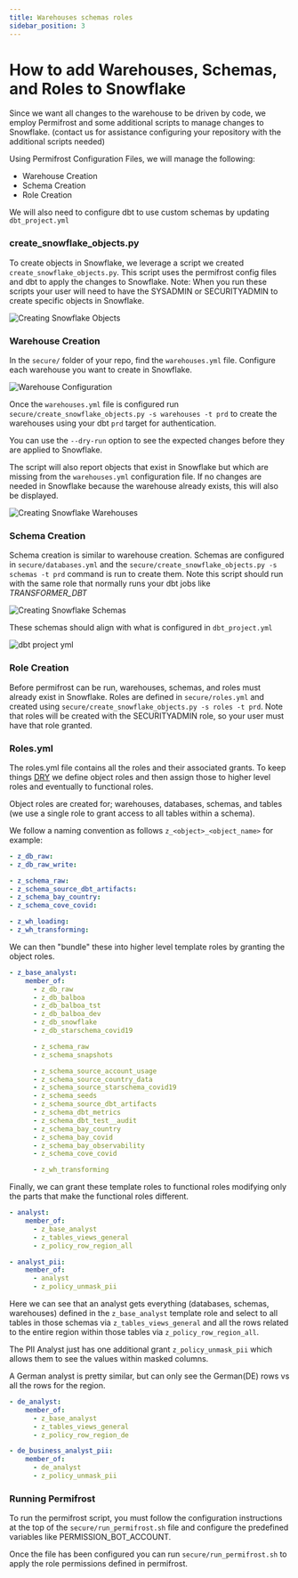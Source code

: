 ```yaml
---
title: Warehouses schemas roles
sidebar_position: 3
---
```


# How to add Warehouses, Schemas, and Roles to Snowflake

Since we want all changes to the warehouse to be driven by code, we employ Permifrost and some additional scripts to manage changes to Snowflake. (contact us for assistance configuring your repository with the additional scripts needed)

Using Permifrost Configuration Files, we will manage the following:

- Warehouse Creation
- Schema Creation
- Role Creation

We will also need to configure dbt to use custom schemas by updating `dbt_project.yml`

### create_snowflake_objects.py

To create objects in Snowflake, we leverage a script we created `create_snowflake_objects.py`. This script uses the permifrost config files and dbt to apply the changes to Snowflake. Note: When you run these scripts your user will need to have the SYSADMIN or SECURITYADMIN to create specific objects in Snowflake.

![Creating Snowflake Objects](assets/create_snowflake_objects.png)

### Warehouse Creation

In the `secure/` folder of your repo, find the `warehouses.yml` file. Configure each warehouse you want to create in Snowflake.

![Warehouse Configuration](assets/warehouses-config.png)

Once the `warehouses.yml` file is configured run `secure/create_snowflake_objects.py -s warehouses -t prd` to create the warehouses using your dbt `prd` target for authentication.

You can use the `--dry-run` option to see the expected changes before they are applied to Snowflake.

The script will also report objects that exist in Snowflake but which are missing from the `warehouses.yml` configuration file. If no changes are needed in Snowflake because the warehouse already exists, this will also be displayed.

![Creating Snowflake Warehouses](assets/create_snowflake_objects_wareouses.png)

### Schema Creation

Schema creation is similar to warehouse creation. Schemas are configured in `secure/databases.yml` and the `secure/create_snowflake_objects.py -s schemas -t prd` command is run to create them. Note this script should run with the same role that normally runs your dbt jobs like _TRANSFORMER_DBT_

![Creating Snowflake Schemas](assets/create_snowflake_objects_schemas.png)

These schemas should align with what is configured in `dbt_project.yml`

![dbt project yml](assets/dbt_project_yml.png)

### Role Creation

Before permifrost can be run, warehouses, schemas, and roles must already exist in Snowflake. Roles are defined in `secure/roles.yml` and created using `secure/create_snowflake_objects.py -s roles -t prd`. Note that roles will be created with the SECURITYADMIN role, so your user must have that role granted.

### Roles.yml

The roles.yml file contains all the roles and their associated grants. To keep things [DRY](https://en.wikipedia.org/wiki/Don%27t_repeat_yourself) we define object roles and then assign those to higher level roles and eventually to functional roles.

Object roles are created for; warehouses, databases, schemas, and tables (we use a single role to grant access to all tables within a schema).

We follow a naming convention as follows `z_<object>_<object_name>` for example:

``` yaml
- z_db_raw:
- z_db_raw_write:

- z_schema_raw:
- z_schema_source_dbt_artifacts:
- z_schema_bay_country:
- z_schema_cove_covid:

- z_wh_loading:
- z_wh_transforming:
```

We can then "bundle" these into higher level template roles by granting the object roles.

``` yaml
- z_base_analyst:
    member_of:
      - z_db_raw
      - z_db_balboa
      - z_db_balboa_tst
      - z_db_balboa_dev
      - z_db_snowflake
      - z_db_starschema_covid19

      - z_schema_raw
      - z_schema_snapshots

      - z_schema_source_account_usage
      - z_schema_source_country_data
      - z_schema_source_starschema_covid19
      - z_schema_seeds
      - z_schema_source_dbt_artifacts
      - z_schema_dbt_metrics
      - z_schema_dbt_test__audit
      - z_schema_bay_country
      - z_schema_bay_covid
      - z_schema_bay_observability
      - z_schema_cove_covid

      - z_wh_transforming
```

Finally, we can grant these template roles to functional roles modifying only the parts that make the functional roles different.

``` yaml
- analyst:
    member_of:
      - z_base_analyst
      - z_tables_views_general
      - z_policy_row_region_all

- analyst_pii:
    member_of:
      - analyst
      - z_policy_unmask_pii
```

Here we can see that an analyst gets everything (databases, schemas, warehouses) defined in the `z_base_analyst` template role and select to all tables in those schemas via `z_tables_views_general` and all the rows related to the entire region within those tables via `z_policy_row_region_all`.

The PII Analyst just has one additional grant `z_policy_unmask_pii` which allows them to see the values within masked columns.

A German analyst is pretty similar, but can only see the German(DE) rows vs all the rows for the region.

``` yaml
- de_analyst:
    member_of:
      - z_base_analyst
      - z_tables_views_general
      - z_policy_row_region_de

- de_business_analyst_pii:
    member_of:
      - de_analyst
      - z_policy_unmask_pii
```

### Running Permifrost

To run the permifrost script, you must follow the configuration instructions at the top of the `secure/run_permifrost.sh` file and configure the predefined variables like PERMISSION_BOT_ACCOUNT.

Once the file has been configured you can run `secure/run_permifrost.sh` to apply the role permissions defined in permifrost.
